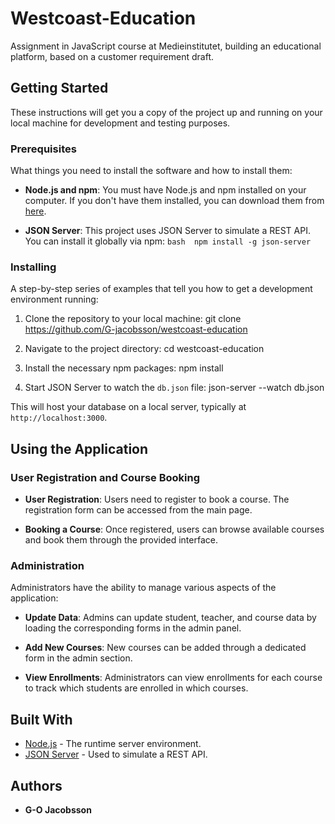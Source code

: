 # Westcoast-Education

Assignment in JavaScript course at Medieinstitutet, building an educational platform, based on a customer requirement draft.

## Getting Started

These instructions will get you a copy of the project up and running on your local machine for development and testing purposes.

### Prerequisites

What things you need to install the software and how to install them:

- **Node.js and npm**: You must have Node.js and npm installed on your computer. If you don't have them installed, you can download them from [here](https://nodejs.org/).

- **JSON Server**: This project uses JSON Server to simulate a REST API. You can install it globally via npm: `bash 
npm install -g json-server`

### Installing

A step-by-step series of examples that tell you how to get a development environment running:

1. Clone the repository to your local machine: git clone https://github.com/G-jacobsson/westcoast-education

2. Navigate to the project directory: cd westcoast-education

3. Install the necessary npm packages: npm install

4. Start JSON Server to watch the `db.json` file: json-server --watch db.json

This will host your database on a local server, typically at `http://localhost:3000`.

## Using the Application

### User Registration and Course Booking

- **User Registration**: Users need to register to book a course. The registration form can be accessed from the main page.

- **Booking a Course**: Once registered, users can browse available courses and book them through the provided interface.

### Administration

Administrators have the ability to manage various aspects of the application:

- **Update Data**: Admins can update student, teacher, and course data by loading the corresponding forms in the admin panel.

- **Add New Courses**: New courses can be added through a dedicated form in the admin section.

- **View Enrollments**: Administrators can view enrollments for each course to track which students are enrolled in which courses.

## Built With

- [Node.js](https://nodejs.org/) - The runtime server environment.
- [JSON Server](https://github.com/typicode/json-server) - Used to simulate a REST API.

## Authors

- **G-O Jacobsson**
